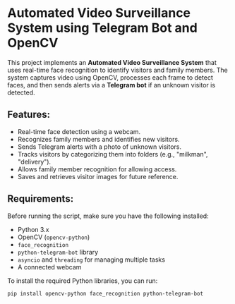 # Automated Video Surveillance System using Telegram Bot and OpenCV

This project implements an **Automated Video Surveillance System** that uses real-time face recognition to identify visitors and family members. The system captures video using OpenCV, processes each frame to detect faces, and then sends alerts via a **Telegram bot** if an unknown visitor is detected.

## Features:
- Real-time face detection using a webcam.
- Recognizes family members and identifies new visitors.
- Sends Telegram alerts with a photo of unknown visitors.
- Tracks visitors by categorizing them into folders (e.g., "milkman", "delivery").
- Allows family member recognition for allowing access.
- Saves and retrieves visitor images for future reference.

## Requirements:
Before running the script, make sure you have the following installed:
- Python 3.x
- OpenCV (`opencv-python`)
- `face_recognition`
- `python-telegram-bot` library
- `asyncio` and `threading` for managing multiple tasks
- A connected webcam

To install the required Python libraries, you can run:

```bash
pip install opencv-python face_recognition python-telegram-bot
